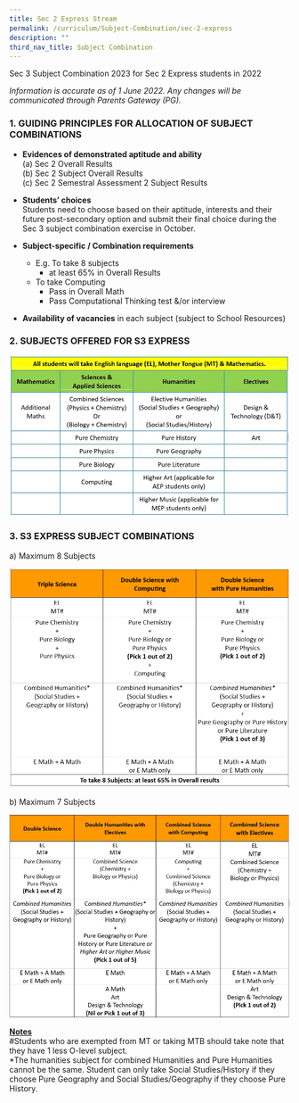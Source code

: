 ```yaml
---
title: Sec 2 Express Stream
permalink: /curriculum/Subject-Combination/sec-2-express
description: ""
third_nav_title: Subject Combination
---
```

Sec 3 Subject Combination 2023 for Sec 2 Express students in 2022

*Information is accurate as of 1 June 2022. Any changes will be communicated through Parents Gateway (PG).*

### 1\. GUIDING PRINCIPLES FOR ALLOCATION OF SUBJECT COMBINATIONS

* **Evidences of demonstrated aptitude and ability**   
        (a) Sec 2 Overall Results      
        (b) Sec 2 Subject Overall Results    
        (c) Sec 2 Semestral Assessment 2 Subject Results
				
* **Students’ choices**    
Students need to choose based on their aptitude, interests and their future post-secondary option and submit their final choice during the Sec 3 subject combination exercise in October.
* **Subject-specific / Combination requirements**   
	* E.g. To take 8 subjects
		* at least 65% in Overall Results
	* To take Computing
		* Pass in Overall Math
		* Pass Computational Thinking test &/or interview

* **Availability of vacancies** in each subject (subject to School Resources) 

### 2\. SUBJECTS OFFERED FOR S3 EXPRESS

![](/images/Exp1.jpeg)

### 3\. S3 EXPRESS SUBJECT COMBINATIONS

a) Maximum 8 Subjects 

![](/images/2022_SubCombiEx3.png)

b) Maximum 7 Subjects

![](/images/3Bv2.jpeg)

<strong><u>Notes</u></strong>   
#Students who are exempted from MT or taking MTB should take note that they have 1 less O-level subject.    
*The humanities subject for combined Humanities and Pure Humanities cannot be the same. Student can only take Social Studies/History if they choose Pure Geography and Social Studies/Geography if they choose Pure History.

